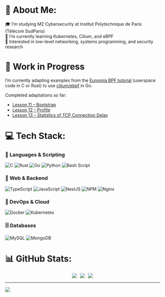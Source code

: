 # 💫 About Me:
🎓  I’m studying M2 Cybersecurity at Institut Polytechnique de Paris (Télécom SudParis) </br>
🔭 I’m currently learning Kubernetes, Cilium, and eBPF  </br>
🧩 Interested in low-level networking, systems programming, and security research </br>

# 🚧 Work in Progress

I’m currently adapting examples from the [Eunomia BPF tutorial](https://github.com/eunomia-bpf/bpf-developer-tutorial) (userspace code in C or Rust) to use [cilium/ebpf](https://github.com/cilium/ebpf) in Go.  

Completed adaptations so far:  
- [Lesson 11 – Bootstrap](https://github.com/phamnam1805/ebpf-process-monitor)  
- [Lesson 12 – Profile](https://github.com/phamnam1805/ebpf-profile)
- [Lesson 13 – Statistics of TCP Connection Delay](https://github.com/phamnam1805/ebpf-tcpconnlat)


# 💻 Tech Stack:

### 🧠 Languages & Scripting
![C](https://img.shields.io/badge/c-%2300599C.svg?style=for-the-badge&logo=c&logoColor=white)
![Rust](https://img.shields.io/badge/rust-%23000000.svg?style=for-the-badge&logo=rust&logoColor=white)
![Go](https://img.shields.io/badge/go-%2300ADD8.svg?style=for-the-badge&logo=go&logoColor=white)
![Python](https://img.shields.io/badge/python-3670A0?style=for-the-badge&logo=python&logoColor=ffdd54)
![Bash Script](https://img.shields.io/badge/bash_script-%23121011.svg?style=for-the-badge&logo=gnu-bash&logoColor=white)

### 🧩 Web & Backend
![TypeScript](https://img.shields.io/badge/typescript-%23007ACC.svg?style=for-the-badge&logo=typescript&logoColor=white)
![JavaScript](https://img.shields.io/badge/javascript-%23323330.svg?style=for-the-badge&logo=javascript&logoColor=%23F7DF1E)
![NestJS](https://img.shields.io/badge/nestjs-%23E0234E.svg?style=for-the-badge&logo=nestjs&logoColor=white)
![NPM](https://img.shields.io/badge/NPM-%23CB3837.svg?style=for-the-badge&logo=npm&logoColor=white)
![Nginx](https://img.shields.io/badge/nginx-%23009639.svg?style=for-the-badge&logo=nginx&logoColor=white)

### 🐳 DevOps & Cloud
![Docker](https://img.shields.io/badge/docker-%230db7ed.svg?style=for-the-badge&logo=docker&logoColor=white)
![Kubernetes](https://img.shields.io/badge/kubernetes-%23326ce5.svg?style=for-the-badge&logo=kubernetes&logoColor=white)

### 🗄️ Databases
![MySQL](https://img.shields.io/badge/mysql-4479A1.svg?style=for-the-badge&logo=mysql&logoColor=white)
![MongoDB](https://img.shields.io/badge/MongoDB-%234ea94b.svg?style=for-the-badge&logo=mongodb&logoColor=white)

# 📊 GitHub Stats:
<div style="display: flex; gap: 10px; justify-content: center; align-items: flex-start; flex-wrap: wrap;">
  <img src="https://github-readme-stats.vercel.app/api?username=phamnam1805&theme=dark&show_icons=true" />
  <img src="https://github-readme-stats.vercel.app/api/top-langs/?username=phamnam1805&theme=dark&size_weight=0.5&count_weight=1&langs_count=5&layout=compact" />
  <img src="https://nirzak-streak-stats.vercel.app/?user=phamnam1805&theme=dark" />
</div>

<!-- ![](https://github-readme-stats.vercel.app/api?username=phamnam1805&theme=dark&show_icons=true)<br/>
![](https://nirzak-streak-stats.vercel.app/?user=phamnam1805&theme=dark)<br/>
![](https://github-readme-stats.vercel.app/api/top-langs/?username=phamnam1805&theme=dark&hide_border=false&include_all_commits=false&count_private=false&layout=compact)
-->

---
[![](https://visitcount.itsvg.in/api?id=phamnam1805&icon=0&color=0)](https://visitcount.itsvg.in)

<!-- Proudly created with GPRM ( https://gprm.itsvg.in ) -->
